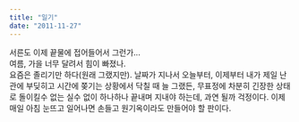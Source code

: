 ```yaml
---
title: "일기"
date: "2011-11-27"
---
```


서른도 이제 끝물에 접어들어서 그런가...  
여름, 가을 너무 달려서 힘이 빠졌나.  
요즘은 졸리기만 하다(원래 그랬지만). 날짜가 지나서 오늘부터, 이제부터 내가 제일 난관에 부딪히고 시간에 쫒기는 상황에서 닥칠 때 늘 그랬든, 무표정에 차분히 긴장한 상태로 돌이킬수 없는 실수 없이 하나하나 끝내며 지내야 하는데, 과연 될까 걱정이다. 이제 매일 아침 눈뜨고 일어나면 손들고 원기옥이라도 만들어야 할 판이다.
